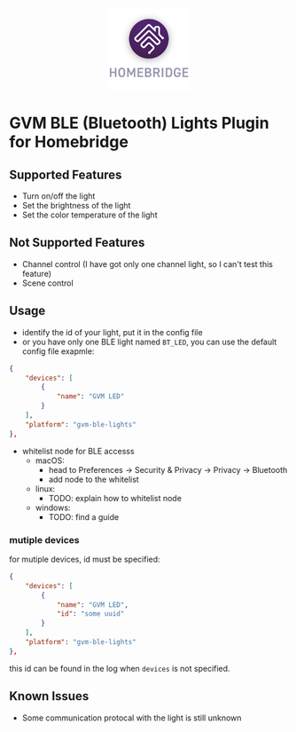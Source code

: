 <p align="center">

<img src="https://github.com/homebridge/branding/raw/latest/logos/homebridge-wordmark-logo-vertical.png" width="150">

</p>

# GVM BLE (Bluetooth) Lights Plugin for Homebridge

## Supported Features
- Turn on/off the light
- Set the brightness of the light
- Set the color temperature of the light

## Not Supported Features
- Channel control (I have got only one channel light, so I can't test this feature)
- Scene control
  
## Usage
- identify the id of your light, put it in the config file
- or you have only one BLE light named `BT_LED`, you can use the default config file
exapmle:
```json
{
    "devices": [
        {
            "name": "GVM LED"
        }
    ],
    "platform": "gvm-ble-lights"
},
```

- whitelist node for BLE accesss
  - macOS:
    - head to Preferences -> Security & Privacy -> Privacy -> Bluetooth
    - add node to the whitelist
  - linux:
    - TODO: explain how to whitelist node
  - windows: 
    - TODO: find a guide


### mutiple devices
for mutiple devices, id must be specified:
```json
{
    "devices": [
        {
            "name": "GVM LED",
            "id": "some uuid"
        }
    ],
    "platform": "gvm-ble-lights"
},
```
this id can be found in the log when `devices` is not specified.


## Known Issues
- Some communication protocal with the light is still unknown
